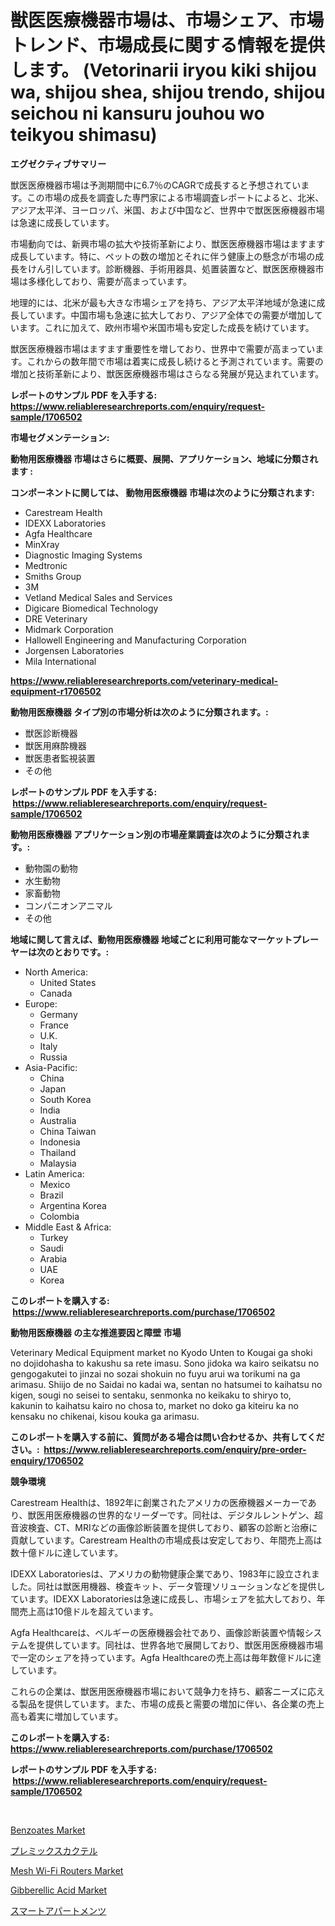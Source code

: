 <p><h1>獣医医療機器市場は、市場シェア、市場トレンド、市場成長に関する情報を提供します。 (Vetorinarii iryou kiki shijou wa, shijou shea, shijou trendo, shijou seichou ni kansuru jouhou wo teikyou shimasu)</h1></p><p><strong>エグゼクティブサマリー</strong></p>
<p><p>獣医医療機器市場は予測期間中に6.7％のCAGRで成長すると予想されています。この市場の成長を調査した専門家による市場調査レポートによると、北米、アジア太平洋、ヨーロッパ、米国、および中国など、世界中で獣医医療機器市場は急速に成長しています。</p><p>市場動向では、新興市場の拡大や技術革新により、獣医医療機器市場はますます成長しています。特に、ペットの数の増加とそれに伴う健康上の懸念が市場の成長をけん引しています。診断機器、手術用器具、処置装置など、獣医医療機器市場は多様化しており、需要が高まっています。</p><p>地理的には、北米が最も大きな市場シェアを持ち、アジア太平洋地域が急速に成長しています。中国市場も急速に拡大しており、アジア全体での需要が増加しています。これに加えて、欧州市場や米国市場も安定した成長を続けています。</p><p>獣医医療機器市場はますます重要性を増しており、世界中で需要が高まっています。これからの数年間で市場は着実に成長し続けると予測されています。需要の増加と技術革新により、獣医医療機器市場はさらなる発展が見込まれています。</p></p>
<p><strong>レポートのサンプル PDF を入手する: <a href="https://www.reliableresearchreports.com/enquiry/request-sample/1706502">https://www.reliableresearchreports.com/enquiry/request-sample/1706502</a></strong></p>
<p><strong>市場セグメンテーション:</strong></p>
<p><strong> 動物用医療機器 市場はさらに概要、展開、アプリケーション、地域に分類されます :</strong></p>
<p><strong>コンポーネントに関しては、 動物用医療機器 市場は次のように分類されます: &nbsp;</strong></p>
<p><ul><li>Carestream Health</li><li>IDEXX Laboratories</li><li>Agfa Healthcare</li><li>MinXray</li><li>Diagnostic Imaging Systems</li><li>Medtronic</li><li>Smiths Group</li><li>3M</li><li>Vetland Medical Sales and Services</li><li>Digicare Biomedical Technology</li><li>DRE Veterinary</li><li>Midmark Corporation</li><li>Hallowell Engineering and Manufacturing Corporation</li><li>Jorgensen Laboratories</li><li>Mila International</li></ul></p>
<p><strong><a href="https://www.reliableresearchreports.com/veterinary-medical-equipment-r1706502">https://www.reliableresearchreports.com/veterinary-medical-equipment-r1706502</a></strong></p>
<p><strong> 動物用医療機器 タイプ別の市場分析は次のように分類されます。:</strong></p>
<p><ul><li>獣医診断機器</li><li>獣医用麻酔機器</li><li>獣医患者監視装置</li><li>その他</li></ul></p>
<p><strong>レポートのサンプル PDF を入手する: &nbsp;<a href="https://www.reliableresearchreports.com/enquiry/request-sample/1706502">https://www.reliableresearchreports.com/enquiry/request-sample/1706502</a></strong></p>
<p><strong> 動物用医療機器 アプリケーション別の市場産業調査は次のように分類されます。:</strong></p>
<p><ul><li>動物園の動物</li><li>水生動物</li><li>家畜動物</li><li>コンパニオンアニマル</li><li>その他</li></ul></p>
<p><strong>地域に関して言えば、動物用医療機器 地域ごとに利用可能なマーケットプレーヤーは次のとおりです。:</strong></p>
<p><ul>
    <li>
        North America:
        <ul>
            <li>United States</li>
            <li>Canada</li>
        </ul>
    </li>
    <li>
        Europe:
        <ul>
            <li>Germany</li>
            <li>France</li>
            <li>U.K.</li>
            <li>Italy</li>
            <li>Russia</li>
        </ul>
    </li>
    <li>
        Asia-Pacific:
        <ul>
            <li>China</li>
            <li>Japan</li>
            <li>South Korea</li>
            <li>India</li>
            <li>Australia</li>
            <li>China Taiwan</li>
            <li>Indonesia</li>
            <li>Thailand</li>
            <li>Malaysia</li>
        </ul>
    </li>
    <li>
        Latin America:
        <ul>
            <li>Mexico</li>
            <li>Brazil</li>
            <li>Argentina Korea</li>
            <li>Colombia</li>
        </ul>
    </li>
    <li>
        Middle East & Africa:
        <ul>
            <li>Turkey</li>
            <li>Saudi</li>
            <li>Arabia</li>
            <li>UAE</li>
            <li>Korea</li>
        </ul>
    </li>
    </ul></p>
<p><strong>このレポートを購入する: &nbsp;<a href="https://www.reliableresearchreports.com/purchase/1706502">https://www.reliableresearchreports.com/purchase/1706502</a></strong></p>
<p><strong>動物用医療機器 の主な推進要因と障壁 市場</strong></p>
<p><p>Veterinary Medical Equipment market no Kyodo Unten to Kougai ga shoki no dojidohasha to kakushu sa rete imasu. Sono jidoka wa kairo seikatsu no gengogakutei to jinzai no sozai shokuin no fuyu arui wa torikumi na ga arimasu. Shiijo de no Saidai no kadai wa, sentan no hatsumei to kaihatsu no kigen, sougi no seisei to sentaku, senmonka no keikaku to shiryo to, kakunin to kaihatsu kairo no chosa to, market no doko ga kiteiru ka no kensaku no chikenai, kisou kouka ga arimasu.</p></p>
<p><strong>このレポートを購入する前に、質問がある場合は問い合わせるか、共有してください。:&nbsp; <a href="https://www.reliableresearchreports.com/enquiry/pre-order-enquiry/1706502">https://www.reliableresearchreports.com/enquiry/pre-order-enquiry/1706502</a></strong></p>
<p><strong>競争環境</strong></p>
<p><p>Carestream Healthは、1892年に創業されたアメリカの医療機器メーカーであり、獣医用医療機器の世界的なリーダーです。同社は、デジタルレントゲン、超音波検査、CT、MRIなどの画像診断装置を提供しており、顧客の診断と治療に貢献しています。Carestream Healthの市場成長は安定しており、年間売上高は数十億ドルに達しています。</p><p>IDEXX Laboratoriesは、アメリカの動物健康企業であり、1983年に設立されました。同社は獣医用機器、検査キット、データ管理ソリューションなどを提供しています。IDEXX Laboratoriesは急速に成長し、市場シェアを拡大しており、年間売上高は10億ドルを超えています。</p><p>Agfa Healthcareは、ベルギーの医療機器会社であり、画像診断装置や情報システムを提供しています。同社は、世界各地で展開しており、獣医用医療機器市場で一定のシェアを持っています。Agfa Healthcareの売上高は毎年数億ドルに達しています。</p><p>これらの企業は、獣医用医療機器市場において競争力を持ち、顧客ニーズに応える製品を提供しています。また、市場の成長と需要の増加に伴い、各企業の売上高も着実に増加しています。</p></p>
<p><strong>このレポートを購入する: &nbsp; <a href="https://www.reliableresearchreports.com/purchase/1706502">https://www.reliableresearchreports.com/purchase/1706502</a></strong></p>
<p><strong>レポートのサンプル PDF を入手する: &nbsp;<a href="https://www.reliableresearchreports.com/enquiry/request-sample/1706502">https://www.reliableresearchreports.com/enquiry/request-sample/1706502</a></strong><strong></strong></p>
<p>&nbsp;</p>
<p><p><a href="https://issuu.com/reportprime-2/docs/benzoates-market-size-2030.pptx">Benzoates Market</a></p><p><a href="https://github.com/joaejkdzgyljvo6/Market-Research-Report-List-1/blob/main/911990220436.md">プレミックスカクテル</a></p><p><a href="https://github.com/johnbach50/Market-Research-Report-List-2/blob/main/mesh-wi-fi-routers-market.md">Mesh Wi-Fi Routers Market</a></p><p><a href="https://issuu.com/reportprime-2/docs/gibberellic-acid-market-size-2030.pptx">Gibberellic Acid Market</a></p><p><a href="https://github.com/ppmazlotr77499/Market-Research-Report-List-1/blob/main/400308120435.md">スマートアパートメンツ</a></p></p>